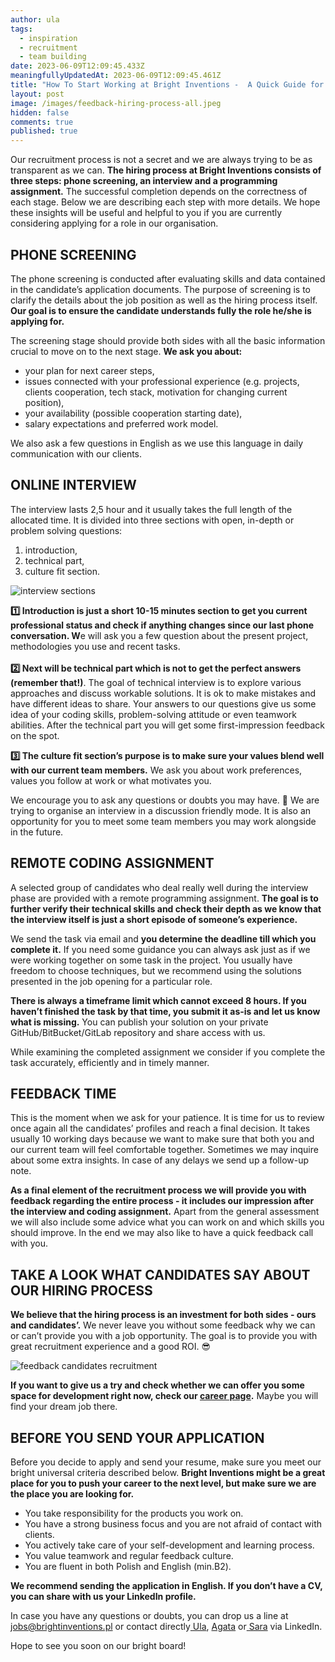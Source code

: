 ```yaml
---
author: ula
tags:
  - inspiration
  - recruitment
  - team building
date: 2023-06-09T12:09:45.433Z
meaningfullyUpdatedAt: 2023-06-09T12:09:45.461Z
title: "How To Start Working at Bright Inventions -  A Quick Guide for Candidates "
layout: post
image: /images/feedback-hiring-process-all.jpeg
hidden: false
comments: true
published: true
---
```

Our recruitment process is not a secret and we are always trying to be as transparent as we can. **The hiring process at Bright Inventions consists of three steps: phone screening, an interview and a programming assignment.** The successful completion depends on the correctness of each stage. Below we are describing each step with more details. We hope these insights will be useful and helpful to you if you are currently considering applying for a role in our organisation.

## **PHONE SCREENING** 

The phone screening is conducted after evaluating skills and data contained in the candidate’s application documents. The purpose of screening is to clarify the details about the job position as well as the hiring process itself. **Our goal is to ensure the candidate understands fully the role he/she is applying for.** 

The screening stage should provide both sides with all the basic information crucial to move on to the next stage. **We ask you about:** 

* your plan for next career steps,  
* issues connected with your professional experience (e.g. projects, clients cooperation, tech stack, motivation for changing current position), 
* your availability (possible cooperation starting date),
* salary expectations and preferred work model.

We also ask a few questions in English as we use this language in daily communication with our clients.

## **ONLINE INTERVIEW** 

The interview lasts 2,5 hour and it usually takes the full length of the allocated time. It is divided into three sections with open, in-depth or problem solving questions:

1. introduction,
2. technical part,
3. culture fit section.  

<div class="image"><img src="/images/interview-sections.png" alt="interview sections " title="undefined"  /> </div>

**1️⃣ Introduction is just a short 10-15 minutes section to get you current professional status and check if anything changes since our last phone conversation. W**e will ask you a few question about the present project, methodologies you use and recent tasks. \
\
**2️⃣ Next will be technical part which is not to get the perfect answers (remember that!)**. The goal of technical interview is to explore various approaches and discuss workable solutions. It is ok to make mistakes and have different ideas to share. Your answers to our questions give us some idea of your coding skills, problem-solving attitude or even teamwork abilities. After the technical part you will get some first-impression feedback on the spot. 

**3️⃣ The culture fit section’s purpose is to make sure your values blend well with our current team members.** We ask you about work preferences, values you follow at work or what motivates you.

We encourage you to ask any questions or doubts you may have. 🧡 We are trying to organise an interview in a discussion friendly mode. It is also an opportunity for you to meet some team members you may work alongside in the future.

## **REMOTE CODING ASSIGNMENT** 

A selected group of candidates who deal really well during the interview phase are provided with a remote programming assignment. **The goal is to further verify their technical skills and check their depth as we know that the interview itself is just a short episode of someone’s experience.**

We send the task via email and **you determine the deadline till which you complete it.** If you need some guidance you can always ask just as if we were working together on some task in the project. You usually have freedom to choose techniques, but we recommend using the solutions presented in the job opening for a particular role. 

**There is always a timeframe limit which cannot exceed 8 hours. If you haven’t finished the task by that time, you submit it as-is and let us know what is missing.** You can publish your solution on your private GitHub/BitBucket/GitLab repository and share access with us.

While examining the completed assignment we consider if you complete the task accurately, efficiently and in timely manner. 

## **FEEDBACK TIME** 

This is the moment when we ask for your patience. It is time for us to review once again all the candidates’ profiles and reach a final decision. It takes usually 10 working days because we want to make sure that both you and our current team will feel comfortable together. Sometimes we may inquire about some extra insights. In case of any delays we send up a follow-up note.

**As a final element of the recruitment process we will provide you with feedback regarding the entire process - it includes our impression after the interview and coding assignment.** Apart from the general assessment we will also include some advice what you can work on and which skills you should improve. In the end we may also like to have a quick feedback call with you. 

## **TAKE A LOOK WHAT CANDIDATES SAY ABOUT OUR HIRING PROCESS** 

**We believe that the hiring process is an investment for both sides - ours and candidates’.** We never leave you without some feedback why we can or can’t provide you with a job opportunity. The goal is to provide you with great recruitment experience and a good ROI. 😎

<div class="image"><img src="/images/feedback-hiring-process-all.jpeg" alt="feedback candidates recruitment " title="undefined"  /> </div>

**If you want to give us a try and check whether we can offer you some space for development right now, check our [career page](https://brightinventions.pl/career/).** Maybe you will find your dream job there. 

## **BEFORE YOU SEND YOUR APPLICATION**

Before you decide to apply and send your resume, make sure you meet our bright universal criteria described below. **Bright Inventions might be a great place for you to push your career to the next level, but make sure we are the place you are looking for.** 

* You take responsibility for the products you work on. 
* You have a strong business focus and you are not afraid of contact with clients. 
* You actively take care of your self-development and learning process. 
* You value teamwork and regular feedback culture. 
* You are fluent in both Polish and English (min.B2). 

**We recommend sending the application in English. If you don’t have a CV, you can share with us your LinkedIn profile.**

In case you have any questions or doubts, you can drop us a line at [jobs@brightinventions.pl](mailto:jobs@brightinventions.pl) or contact directly[ Ula](https://www.linkedin.com/in/urszula-stankiewicz-rusek/), [Agata](https://www.linkedin.com/in/agatamietlinska/) or[ Sara](https://www.linkedin.com/in/saralecka81680085/) via LinkedIn. 

Hope to see you soon on our bright board!